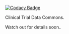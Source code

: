 
[![Codacy Badge](https://api.codacy.com/project/badge/Grade/f2ce71c4dbe84d6587b7b8f72c426ee4)](https://app.codacy.com/manual/FNLCR_2/ctdc-codebase?utm_source=github.com&utm_medium=referral&utm_content=CBIIT/ctdc-codebase&utm_campaign=Badge_Grade_Dashboard)

Clinical Trial Data Commons.

Watch out for details soon..

